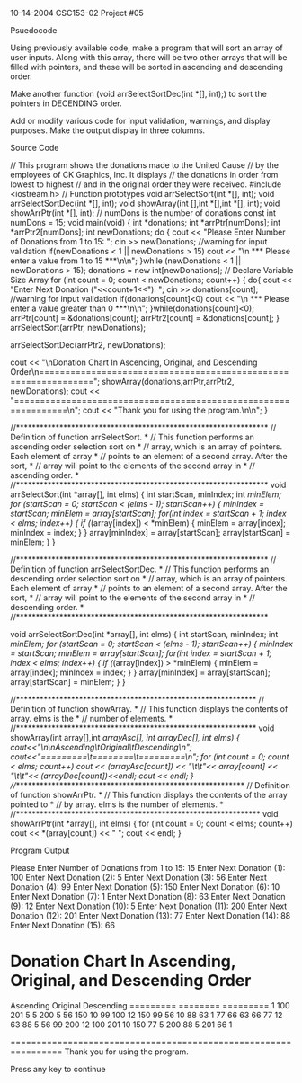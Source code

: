 10-14-2004
CSC153-02
Project #05

Psuedocode



Using previously available code, make a program that will sort an array of user inputs. Along with this array, there will be two other arrays that will be filled with pointers, and these will be sorted in ascending and descending order.


Make another function (void arrSelectSortDec(int *[], int);) to sort the pointers in DECENDING order.


Add or modify various code for input validation, warnings, and display purposes. Make the output display in three columns.


Source Code

// This program shows the donations made to the United Cause
// by the employees of CK Graphics, Inc. It displays
// the donations in order from lowest to highest
// and in the original order they were received.
#include <iostream.h>
// Function prototypes
void arrSelectSort(int *[], int);
void arrSelectSortDec(int *[], int);
void showArray(int [],int *[],int *[], int);
void showArrPtr(int *[], int);
// numDons is the number of donations
const int numDons = 15;
void main(void)
{
 int *donations; 
 int *arrPtr[numDons];
 int *arrPtr2[numDons];
 int newDonations;
 do
 {
  cout << "Please Enter Number of Donations from 1 to 15: ";
  cin >> newDonations;
  //warning for input validation
  if(newDonations < 1 || newDonations > 15)
		cout << "\n *** Please enter a value from 1 to 15 ***\n\n";
 }while (newDonations < 1 || newDonations > 15);
 donations = new int[newDonations]; // Declare Variable Size Array
 for (int count = 0; count < newDonations; count++)
 {
	 do{
	cout << "Enter Next Donation ("<<count+1<<"): ";
	cin >> donations[count];
	//warning for input validation
	if(donations[count]<0)
		cout << "\n *** Please enter a value greater than 0 ***\n\n";
	 }while(donations[count]<0);
	arrPtr[count] = &donations[count];
  arrPtr2[count] = &donations[count];
 }
 arrSelectSort(arrPtr, newDonations);
 
 arrSelectSortDec(arrPtr2, newDonations);
 
 
 cout << "\nDonation Chart In Ascending, Original, and Descending Order\n================================================================";
 showArray(donations,arrPtr,arrPtr2, newDonations);
cout << "================================================================\n";
cout << "Thank you for using the program.\n\n";
}
 
//****************************************************************
// Definition of function arrSelectSort.                         *
// This function performs an ascending order selection sort on   *
// array, which is an array of pointers. Each element of array   *
// points to an element of a second array. After the sort,       *
// array will point to the elements of the second array in       *
// ascending order.                                              *
//****************************************************************
void arrSelectSort(int *array[], int elms)
{
 int startScan, minIndex;
 int *minElem;
 for (startScan = 0; startScan < (elms - 1); startScan++)
 {
  minIndex = startScan;
  minElem = array[startScan];
  for(int index = startScan + 1; index < elms; index++)
  {
   if (*(array[index]) < *minElem)
   {
    minElem = array[index];
    minIndex = index;
   }
  }
  array[minIndex] = array[startScan];
  array[startScan] = minElem;
 }
}
 
//****************************************************************
// Definition of function arrSelectSortDec.                      *
// This function performs an descending order selection sort on  *
// array, which is an array of pointers. Each element of array   *
// points to an element of a second array. After the sort,       *
// array will point to the elements of the second array in       *
// descending order.                                             *
//****************************************************************
 
void arrSelectSortDec(int *array[], int elms)
{
 int startScan, minIndex;
 int *minElem;
 for (startScan = 0; startScan < (elms - 1); startScan++)
 {
  minIndex = startScan;
  minElem = array[startScan];
  for(int index = startScan + 1; index < elms; index++)
  {
   if (*(array[index]) > *minElem)
   {
    minElem = array[index];
    minIndex = index;
   }
  }
  array[minIndex] = array[startScan];
  array[startScan] = minElem;
 }
}
 
//*************************************************************
// Definition of function showArray.                          *
// This function displays the contents of array. elms is the  *
// number of elements.                                        *
//*************************************************************
void showArray(int array[],int *arrayAsc[], int *arrayDec[], int elms)
{
	cout<<"\n\nAscending\tOriginal\tDescending\n";
	cout<<"=========\t========\t=========\n";
 for (int count = 0; count < elms; count++)
  cout << *(arrayAsc[count]) << "\t\t"<< array[count] << "\t\t"<< *(arrayDec[count])<<endl;
 cout << endl;
}
//**************************************************************
// Definition of function showArrPtr.                          *
// This function displays the contents of the array pointed to *
// by array. elms is the number of elements.                   *
//**************************************************************
void showArrPtr(int *array[], int elms)
{
 for (int count = 0; count < elms; count++)
  cout << *(array[count]) << " ";
 cout << endl;
}
 

Program Output

Please Enter Number of Donations from 1 to 15: 15
Enter Next Donation (1): 100
Enter Next Donation (2): 5
Enter Next Donation (3): 56
Enter Next Donation (4): 99
Enter Next Donation (5): 150
Enter Next Donation (6): 10
Enter Next Donation (7): 1
Enter Next Donation (8): 63
Enter Next Donation (9): 12
Enter Next Donation (10): 5
Enter Next Donation (11): 200
Enter Next Donation (12): 201
Enter Next Donation (13): 77
Enter Next Donation (14): 88
Enter Next Donation (15): 66
 
Donation Chart In Ascending, Original, and Descending Order
================================================================
 
Ascending       Original        Descending
=========       ========        =========
1               100             201
5               5               200
5               56              150
10              99              100
12              150             99
56              10              88
63              1               77
66              63              66
77              12              63
88              5               56
99              200             12
100             201             10
150             77              5
200             88              5
201             66              1
 
================================================================
Thank you for using the program.
 
Press any key to continue



